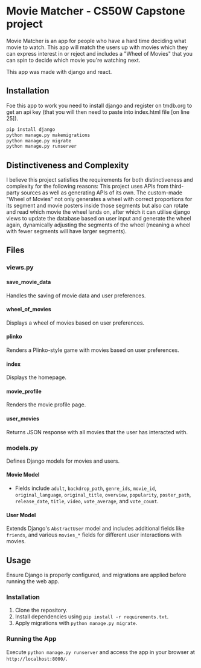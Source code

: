 # Movie Matcher - CS50W Capstone project

Movie Matcher is an app for people who have a hard time deciding what movie to watch. This app will match the users up with movies which they can express interest in or reject and includes a "Wheel of Movies" that you can spin to decide which movie you're watching next.

This app was made with django and react.

## Installation

Foe this app to work you need to install django and register on tmdb.org to get an api key (that you will then need to paste into index.html file [on line 25]).

```bash
pip install django
python manage.py makemigrations
python manage.py migrate
python manage.py runserver
```

## Distinctiveness and Complexity

I believe this project satisfies the requirements for both distinctiveness and complexity for the following reasons: This project uses APIs from third-party sources as well as generating APIs of its own. The custom-made "Wheel of Movies" not only generates a wheel with correct proportions for its segment and movie posters inside those segments but also can rotate and read which movie the wheel lands on, after which it can utilise django views to update the database based on user input and generate the wheel again, dynamically adjusting the segments of the wheel (meaning a wheel with fewer segments will have larger segments). 
 
## Files

### views.py

#### save_movie_data

Handles the saving of movie data and user preferences.

#### wheel_of_movies

Displays a wheel of movies based on user preferences.

#### plinko

Renders a Plinko-style game with movies based on user preferences.

#### index

Displays the homepage.

#### movie_profile

Renders the movie profile page.

#### user_movies

Returns JSON response with all movies that the user has interacted with.

### models.py

Defines Django models for movies and users.

#### Movie Model

- Fields include `adult`, `backdrop_path`, `genre_ids`, `movie_id`, `original_language`, `original_title`, `overview`, `popularity`, `poster_path`, `release_date`, `title`, `video`, `vote_average`, and `vote_count`.

#### User Model

Extends Django's `AbstractUser` model and includes additional fields like `friends`, and various `movies_*` fields for different user interactions with movies.

## Usage

Ensure Django is properly configured, and migrations are applied before running the web app.

### Installation

1. Clone the repository.
2. Install dependencies using `pip install -r requirements.txt`.
3. Apply migrations with `python manage.py migrate`.

### Running the App

Execute `python manage.py runserver` and access the app in your browser at `http://localhost:8000/`.
